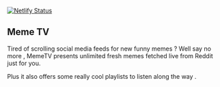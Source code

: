 [![Netlify Status](https://api.netlify.com/api/v1/badges/abf56a0d-3f80-4543-9c53-0acdabe7830d/deploy-status)](https://app.netlify.com/sites/memetv/deploys)



## Meme TV

Tired of scrolling social media feeds for new funny memes ? Well say no more , MemeTV presents unlimited fresh memes fetched live from Reddit just for you.

Plus it also offers some really cool playlists to listen along the way .
